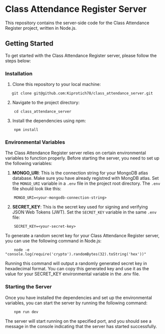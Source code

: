 # Class Attendance Register Server

This repository contains the server-side code for the Class Attendance Register project, written in Node.js.

## Getting Started

To get started with the Class Attendance Register server, please follow the steps below:

### Installation

1. Clone this repository to your local machine:
```shell
   git clone git@github.com:Kiprotich78/class_attendance_server.git
```
2. Navigate to the project directory:
```shell
    cd class_attendance_server
```
3. Install the dependencies using npm:
```shell
    npm install
```

### Environmental Variables

The Class Attendance Register server relies on certain environmental variables to function properly. Before starting the server, you need to set up the following variables:

1. **MONGO_URI**: This is the connection string for your MongoDB atlas database. Make sure you have already registred with MongDB atlas. Set the `MONGO_URI` variable in a `.env` file in the project root directory. The `.env` file should look like this:
```shell
    MONGO_URI=<your-mongodb-connection-string>
```

2. **SECRET_KEY**: This is the secret key used for signing and verifying JSON Web Tokens (JWT). Set the `SECRET_KEY` variable in the same `.env` file:
```shell
    SECRET_KEY=<your-secret-key>
```

To generate a random secret key for your Class Attendance Register server, you can use the following command in Node.js:
```shell
    node -e "console.log(require('crypto').randomBytes(32).toString('hex'))"
```
Running this command will output a randomly generated secret key in hexadecimal format. You can copy this generated key and use it as the value for your SECRET_KEY environmental variable in the .env file.


### Starting the Server

Once you have installed the dependencies and set up the environmental variables, you can start the server by running the following command:
```shell
    npm run dev
```

The server will start running on the specified port, and you should see a message in the console indicating that the server has started successfully.


